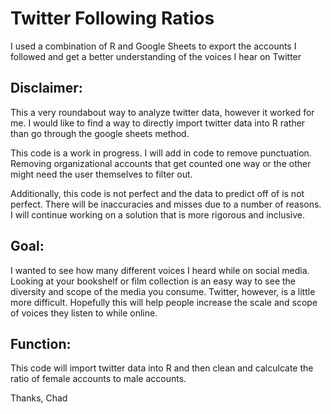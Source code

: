 # Twitter Following Ratios
I used a combination of R and Google Sheets to export the accounts I followed and get a better understanding of the voices I hear on Twitter

## Disclaimer:
This a very roundabout way to analyze twitter data, however it worked for me. I would like to find a way to directly import twitter data into R rather than go through the google sheets method. 

This code is a work in progress. I will add in code to remove punctuation. Removing organizational accounts that get counted one way or the other might need the user themselves to filter out.  

Additionally, this code is not perfect and the data to predict off of is not perfect. There will be inaccuracies and misses due to a number of reasons. I will continue working on a solution that is more rigorous and inclusive. 

## Goal:
I wanted to see how many different voices I heard while on social media. Looking at your bookshelf or film collection is an easy way to see the diversity and scope of the media you consume. Twitter, however, is a little more difficult. Hopefully this will help people increase the scale and scope of voices they listen to while online. 

## Function:
This code will import twitter data into R and then clean and calculcate the ratio of female accounts to male accounts. 

Thanks,
Chad
